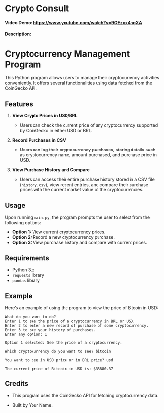 # Crypto Consult
#### Video Demo:  <https://www.youtube.com/watch?v=9OEzxx4hgXA>
#### Description:

# Cryptocurrency Management Program

This Python program allows users to manage their cryptocurrency activities conveniently. It offers several functionalities using data fetched from the CoinGecko API.

## Features

1. **View Crypto Prices in USD/BRL**
   - Users can check the current price of any cryptocurrency supported by CoinGecko in either USD or BRL.

2. **Record Purchases in CSV**
   - Users can log their cryptocurrency purchases, storing details such as cryptocurrency name, amount purchased, and purchase price in USD.

3. **View Purchase History and Compare**
   - Users can access their entire purchase history stored in a CSV file (`history.csv`), view recent entries, and compare their purchase prices with the current market value of the cryptocurrencies.

## Usage

Upon running `main.py`, the program prompts the user to select from the following options:

- **Option 1:** View current cryptocurrency prices.
- **Option 2:** Record a new cryptocurrency purchase.
- **Option 3:** View purchase history and compare with current prices.

## Requirements

- Python 3.x
- `requests` library
- `pandas` library

## Example

Here’s an example of using the program to view the price of Bitcoin in USD:

```plaintext
What do you want to do?
Enter 1 to see the price of a cryptocurrency in BRL or USD.
Enter 2 to enter a new record of purchase of some cryptocurrency.
Enter 3 to see your history of purchases.
Enter any option: 1

Option 1 selected: See the price of a cryptocurrency.

Which cryptocurrency do you want to see? bitcoin

You want to see in USD price or in BRL price? usd

The current price of Bitcoin in USD is: $38880.37

```

## Credits

- This program uses the CoinGecko API for fetching cryptocurrency data.

- Built by Your Name.
